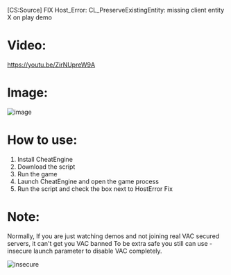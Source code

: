 [CS:Source] FIX Host_Error: CL_PreserveExistingEntity: missing client entity X on play demo

# Video:
https://youtu.be/ZirNUpreW9A

# Image:
![image](https://user-images.githubusercontent.com/13904504/224951488-8bd0b32c-16d0-4df9-8c16-00087ca73511.png)

# How to use:
1. Install CheatEngine
2. Download the script
3. Run the game
4. Launch CheatEngine and open the game process
5. Run the script and check the box next to HostError Fix

# Note:
Normally, If you are just watching demos and not joining real VAC secured servers, it can't get you VAC banned
To be extra safe you still can use -insecure launch parameter to disable VAC completely.

![insecure](https://user-images.githubusercontent.com/13904504/224952012-bf7ccc41-d685-45ac-bd33-38f9afea01e2.png)
